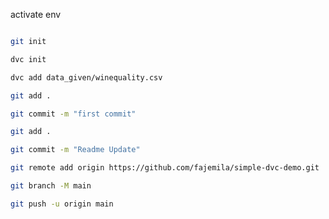 





activate env
```bash
```












```bash
git init
```
```bash
dvc init
```
```bash
dvc add data_given/winequality.csv
```
```bash
git add .
```
```bash
git commit -m "first commit"
```
```bash
git add . 
```
```bash
git commit -m "Readme Update"
```
```bash
git remote add origin https://github.com/fajemila/simple-dvc-demo.git
```
```bash
git branch -M main
```
```bash
git push -u origin main
```